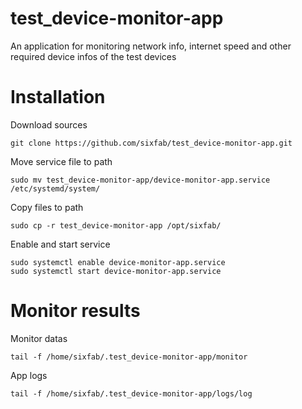 # test_device-monitor-app
An application for monitoring network info, internet speed and other required device infos of the test devices 

# Installation

Download sources
```
git clone https://github.com/sixfab/test_device-monitor-app.git
``` 

Move service file to path
```
sudo mv test_device-monitor-app/device-monitor-app.service /etc/systemd/system/
```

Copy files to path
```
sudo cp -r test_device-monitor-app /opt/sixfab/
```

Enable and start service
```
sudo systemctl enable device-monitor-app.service
sudo systemctl start device-monitor-app.service
```

# Monitor results

Monitor datas

```
tail -f /home/sixfab/.test_device-monitor-app/monitor
```

App logs
```
tail -f /home/sixfab/.test_device-monitor-app/logs/log
```